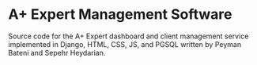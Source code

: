 # A+ Expert Management Software

Source code for the A+ Expert dashboard and client management service implemented in Django, HTML, CSS, JS, and PGSQL written by Peyman Bateni and Sepehr Heydarian.
